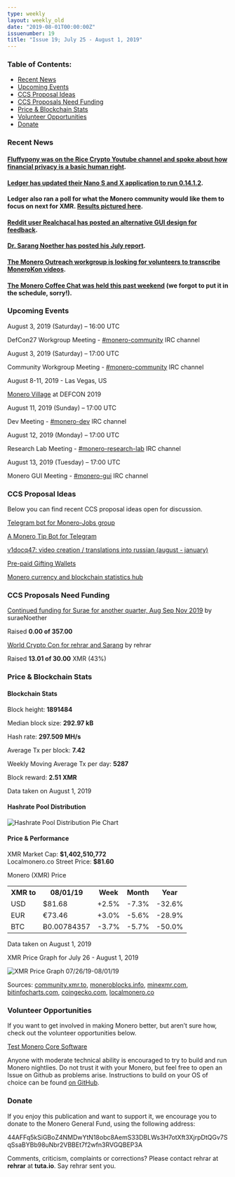 ```yaml
---
type: weekly
layout: weekly_old
date: "2019-08-01T00:00:00Z"
issuenumber: 19
title: "Issue 19; July 25 - August 1, 2019"
---
```


<h3>Table of Contents:</h3>
<ul class="contents">
    <li><a href="#news">Recent News</a></li>
    <li><a href="#events">Upcoming Events</a></li>
    <li><a href="#ideas">CCS Proposal Ideas</a></li>
    <li><a href="#proposals">CCS Proposals Need Funding</a></li>
    <li><a href="#stats">Price & Blockchain Stats</a></li>
    <li><a href="#volunteer">Volunteer Opportunities</a></li>
    <li><a href="#donate">Donate</a></li>
</ul>

<h3 id="news">Recent News</h3>

<div class="newsbyte">
    <h4><a href="https://www.youtube.com/watch?v=OpV9LOcaj7Q" target="_blank">Fluffypony was on the Rice Crypto Youtube channel and spoke about how financial privacy is a basic human right</a>.</h4>
</div>

<div class="newsbyte">
    <h4><a href="https://www.reddit.com/r/Monero/comments/citqf8/ledger_monero_application_132_for_nanos_and_nanox/" target="_blank">Ledger has updated their Nano S and X application to run 0.14.1.2</a>.
    </h4>
</div>

<div class="newsbyte">
    <h4>Ledger also ran a poll for what the Monero community would like them to focus on next for XMR. <a href="https://i.redd.it/i667ehymded31.png" target="_blank">Results pictured here</a>.</h4>
</div>

<div class="newsbyte">
    <h4><a href="https://www.reddit.com/r/Monero/comments/chmwt3/probably_not_gonna_happen_but_id_love_to_hear/" target="_blank">Reddit user Realchacal has posted an alternative GUI design for feedback</a>.
    </h4>
</div>

<div class="newsbyte">
    <h4><a href="https://repo.getmonero.org/monero-project/ccs-proposals/merge_requests/77#note_6916" target="_blank">Dr. Sarang Noether has posted his July report</a>.</h4>
</div>

<div class="newsbyte">
    <h4><a href="https://www.reddit.com/r/Monero/comments/chultw/transcription_monerokon_volunteers/" target="_blank">The Monero Outreach workgroup is looking for volunteers to transcribe MoneroKon videos</a>.</h4>
</div>

<div class="newsbyte">
    <h4><a href="https://www.youtube.com/watch?v=1S5UotVgku8" target="_blank">The Monero Coffee Chat was held this past weekend</a> (we forgot to put it in the schedule, sorry!).</h4>
</div>

<h3 id="events">Upcoming Events</h3>

<div class="event">
    <p class="date">August 3, 2019 (Saturday) – 16:00 UTC</p>
    <p>DefCon27 Workgroup Meeting - <a href="irc://chat.freenode.net/#monero-community" target="_blank">#monero-community</a> IRC channel</p>
</div>

<div class="event">
    <p class="date" markdown="1">August 3, 2019 (Saturday) – 17:00 UTC</p>
    <p markdown="1">Community Workgroup Meeting - <a href="irc://chat.freenode.net/#monero-community" target="_blank">#monero-community</a> IRC channel</p>
</div>

<div class="event">
    <p class="date" markdown="1">August 8-11, 2019 - Las Vegas, US</p>
    <p markdown="1"><a href="http://monerovillage.com/" target="_blank">Monero Village</a> at DEFCON 2019</p>
</div>

<div class="event">
    <p class="date" markdown="1">August 11, 2019 (Sunday) – 17:00 UTC</p>
    <p markdown="1">Dev Meeting - <a href="irc://chat.freenode.net/#monero-dev" target="_blank">#monero-dev</a> IRC channel</p>
</div>

<div class="event">
    <p class="date" markdown="1">August 12, 2019 (Monday) – 17:00 UTC</p>
    <p markdown="1">Research Lab Meeting - <a href="irc://chat.freenode.net/#monero-research-lab" target="_blank">#monero-research-lab</a> IRC channel</p>
</div>

<div class="event">
    <p class="date" markdown="1">August 13, 2019 (Tuesday) – 17:00 UTC</p>
    <p markdown="1">Monero GUI Meeting - <a href="irc://chat.freenode.net/#monero-gui" target="_blank">#monero-gui</a> IRC channel</p>
</div>


<h3 id="ideas">CCS Proposal Ideas</h3>

<p>Below you can find recent CCS proposal ideas open for discussion.</p>

<div class="proposal">
<p><a href="https://repo.getmonero.org/monero-project/ccs-proposals/merge_requests/91" target="_blank">Telegram bot for Monero-Jobs group</a></p>
</div>

<div class="proposal">
<p><a href="https://repo.getmonero.org/monero-project/ccs-proposals/merge_requests/86" target="_blank">A Monero Tip Bot for Telegram</a></p>
</div>

<div class="proposal">
<p><a href="https://repo.getmonero.org/monero-project/ccs-proposals/merge_requests/84" target="_blank">v1docq47: video creation / translations into russian (august - january)</a></p>
</div>

<div class="proposal">
<p><a href="https://repo.getmonero.org/monero-project/ccs-proposals/merge_requests/78" target="_blank">Pre-paid Gifting Wallets</a></p>
</div>

<div class="proposal">
<p><a href="https://repo.getmonero.org/monero-project/ccs-proposals/merge_requests/58" target="_blank">Monero currency and blockchain statistics hub</a></p>
</div>

<h3 id="proposals">CCS Proposals Need Funding</h3>

<div class="proposal">
    <p><a href="https://ccs.getmonero.org/proposals/surae-mrl-research-q3-2019.html" target="_blank">Continued funding for Surae for another quarter, Aug Sep Nov 2019</a> by suraeNoether</p>
    <p>Raised <b>0.00 of 357.00</b></p>
</div>

<div class="proposal">
    <p><a href="https://ccs.getmonero.org/proposals/rehrar-sarang-2019-wcc.html" target="_blank">World Crypto Con for rehrar and Sarang</a> by rehrar</p>
    <p>Raised <b>13.01 of 30.00</b> XMR (43%)</p>
</div>

<h3 id="stats">Price & Blockchain Stats</h3>

<h4 class="stat">Blockchain Stats</h4>

<div class="bcstats">
    <p>Block height: <b>1891484</b></p>
    <p>Median block size: <b>292.97 kB</b></p>
    <p>Hash rate: <b>297.509 MH/s</b></p>
    <p>Average Tx per block: <b>7.42</b></p>
    <p>Weekly Moving Average Tx per day: <b>5287</b></p>
    <p>Block reward: <b>2.51 XMR</b></p>
</div>
<p class="note">Data taken on August 1, 2019</p>

<h4 class="stat">Hashrate Pool Distribution</h4>
<p><img src="/img/hashrate-pool-distribution-0801.png" alt="Hashrate Pool Distribution Pie Chart"/></p>

<h4 class="stat">Price & Performance</h4>

<div class="price-intro">XMR Market Cap:  <b> $1,402,510,772</b><br>Localmonero.co Street Price: <b>$81.60</b></div>

<p class="table-title">Monero (XMR) Price</p>
<table class="price-table">
  <tr class="row1">
    <th>XMR to</th>
    <th>08/01/19</th>
    <th>Week</th>
    <th>Month</th>
    <th>Year</th>
  </tr>
  <tr>
    <td data-th="XMR to">USD</td>
    <td data-th="08/01/19">$81.68</td>
    <td data-th="Week" class="green">+2.5%</td>
    <td data-th="Month" class="red">-7.3%</td>
    <td data-th="Year" class="red">-32.6%</td>
  </tr>
  <tr class="row3">
    <td data-th="XMR to">EUR</td>
    <td data-th="08/01/19">€73.46</td>
    <td data-th="Week" class="green">+3.0%</td>
    <td data-th="Month" class="red">-5.6%</td>
    <td data-th="Year" class="red">-28.9%</td>
  </tr>
  <tr>
    <td data-th="XMR to">BTC</td>
    <td data-th="08/01/19">Ƀ0.00784357</td>
    <td data-th="Week" class="red">-3.7%</td>
    <td data-th="Month" class="red">-5.7%</td>
    <td data-th="Year" class="red">-50.0%</td>
  </tr>
</table>
<p class="note">Data taken on August 1, 2019</p>

<p class="table-title">XMR Price Graph for July 26 - August 1, 2019</p>

![XMR Price Graph 07/26/19-08/01/19](/img/weekly-chart-0801.png "XMR Price Graph 07/26/19-08/01/19") 

Sources: <a href="https://community.xmr.to/explorer/mainnet/" target="_blank">community.xmr.to</a>, <a href="https://moneroblocks.info/stats/transaction-stats" target="_blank">moneroblocks.info</a>, <a href="https://minexmr.com/pools.html" target="_blank">minexmr.com</a>, <a href="https://bitinfocharts.com/monero/" target="_blank">bitinfocharts.com</a>, <a href="https://www.coingecko.com/" target="_blank">coingecko.com</a>, <a href="https://localmonero.co/" target="_blank">localmonero.co</a>

<h3 id="volunteer">Volunteer Opportunities</h3>

<p>If you want to get involved in making Monero better, but aren’t sure how, check out the volunteer opportunities below.</p>

<div class="newsbyte">
    <p class="date"><a href="https://github.com/monero-project/monero" target="_blank">Test Monero Core Software</a></p>
    <p>Anyone with moderate technical ability is encouraged to try to build and run Monero nightlies. Do not trust it with your Monero, but feel free to open an Issue on Github as problems arise. Instructions to build on your OS of choice can be found <a href="https://github.com/monero-project/monero#compiling-monero-from-source" target="_blank">on GitHub</a>. </p>
</div>

<h3 id="donate">Donate</h3>

<p markdown="1">If you enjoy this publication and want to support it, we encourage you to donate to the Monero General Fund, using the following address:</p>

<p class="address" markdown="1">44AFFq5kSiGBoZ4NMDwYtN18obc8AemS33DBLWs3H7otXft3XjrpDtQGv7SqSsaBYBb98uNbr2VBBEt7f2wfn3RVGQBEP3A</p>

<!--p><a href="monero:44AFFq5kSiGBoZ4NMDwYtN18obc8AemS33DBLWs3H7otXft3XjrpDtQGv7SqSsaBYBb98uNbr2VBBEt7f2wfn3RVGQBEP3A" class="qr"><img src="/img/donate-monero.png"></a></p-->

Comments, criticism, complaints or corrections? Please contact rehrar at **rehrar** at **tuta.io**. Say rehrar sent you.